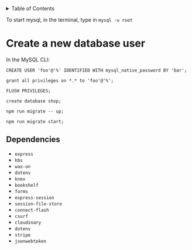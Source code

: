 <a name="readme-top"></a>

<!-- TABLE OF CONTENTS -->
<details>
<summary>Table of Contents</summary>
  <ol>
    <li>
      <a href="#project-introduction">Project Introduction</a>
      <ul>
        <li><a href="#built-with">Built With</a></li>
        <li><a href="#data-source">Data Source</a></li>
      </ul>
    </li>
    <li>
      <a href="#getting-started">Getting Started</a>
      <ul>
        <li><a href="#data-preparation-and-loading">Data Preparation and Loading</a></li>
        <li><a href="#setting-up-front-end">Setting Up Front-End</a></li>
        <li><a href="#setting-up-back-end">Setting Up Back-End</a></li>
      </ul>
    </li>
    <li>
      <a href="#crud-for-front-end-and-back-end">CRUD for Front-End and Back-End</a>
      <ul>
        <li><a href="#front-end-crud-setup">Front-End CRUD Setup</a></li>
        <li><a href="#back-end-crud-setup">Back-End CRUD Setup</a></li>
      </ul>
    </li>
    <li><a href="#usage">Usage</a></li>
    <li><a href="#project-setup">Project Setup</a></li>
  </ol>
</details>




To start mysql, in the terminal, type in `mysql -u root`

# Create a new database user
In the MySQL CLI:
```
CREATE USER 'foo'@'%' IDENTIFIED WITH mysql_native_password BY 'bar';
```

```
grant all privileges on *.* to 'foo'@'%';
```

```
FLUSH PRIVILEGES;
```

```
create database shop;
```

```
npm run migrate -- up;
```

```
npm run migrate start;
```


## Dependencies
* `express`
* `hbs`
* `wax-on`
* `dotenv`
* `knex`
* `bookshelf`
* `forms`
* `express-session`
* `session-file-store`
* `connect-flash`
* `csurf`
* `cloudinary`
* `dotenv`
* `stripe`
* `jsonwebtoken`
